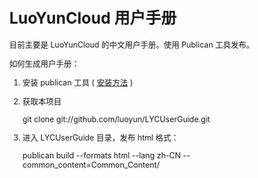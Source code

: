 LuoYunCloud 用户手册
===================

目前主要是 LuoYunCloud 的中文用户手册。使用 Publican 工具发布。

如何生成用户手册：

1. 安装 publican 工具 ( [安装方法](http://jfearn.fedorapeople.org/en-US/Publican/2.7/html/Users_Guide/chap-Users_Guide-Installing_Publican.html) )

2. 获取本项目

    git clone git://github.com/luoyun/LYCUserGuide.git

3. 进入 LYCUserGuide 目录，发布 html 格式：

    publican build --formats html --lang zh-CN --common_content=Common_Content/
